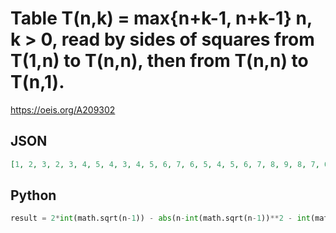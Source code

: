 # Table T\(n,k\) \= max\{n\+k\-1, n\+k\-1\} n, k \> 0, read by sides of squares from T\(1,n\) to T\(n,n\), then from T\(n,n\) to T\(n,1\)\.
https://oeis.org/A209302
## JSON
```JSON
[1, 2, 3, 2, 3, 4, 5, 4, 3, 4, 5, 6, 7, 6, 5, 4, 5, 6, 7, 8, 9, 8, 7, 6, 5, 6, 7, 8, 9, 10, 11, 10, 9, 8, 7, 6, 7, 8, 9, 10, 11, 12, 13, 12, 11, 10, 9, 8, 7, 8, 9, 10, 11, 12, 13, 14, 15, 14, 13, 12, 11, 10, 9, 8, 9, 10, 11, 12, 13, 14, 15, 16, 17, 16, 15, 14]
```
## Python
```Python
result = 2*int(math.sqrt(n-1)) - abs(n-int(math.sqrt(n-1))**2 - int(math.sqrt(n-1)) -1) +1
```
